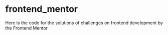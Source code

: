 # frontend_mentor
Here is the code for the solutions of challenges on frontend development by the Frontend Mentor

